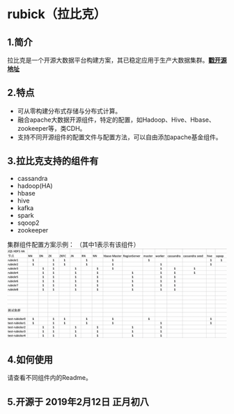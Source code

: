 # rubick（拉比克）
## 1.简介
拉比克是一个开源大数据平台构建方案，其已稳定应用于生产大数据集群。[**戳开源地址**](https://github.com/vbay/rubick)
## 2.特点

- 可从零构建分布式存储与分布式计算。
- 融合apache大数据开源组件，特定的配置，如Hadoop、Hive、Hbase、zookeeper等，类CDH。
- 支持不同开源组件的配置文件与配置方法，可以自由添加apache基金组件。

## 3.拉比克支持的组件有

- cassandra
- hadoop(HA)
- hbase
- hive
- kafka
- spark
- sqoop2
- zookeeper

集群组件配置方案示例：
（其中1表示有该组件）
![](resource/image/rubick-schema.png)



## 4.如何使用
请查看不同组件内的Readme。


## 5.开源于 2019年2月12日 正月初八
